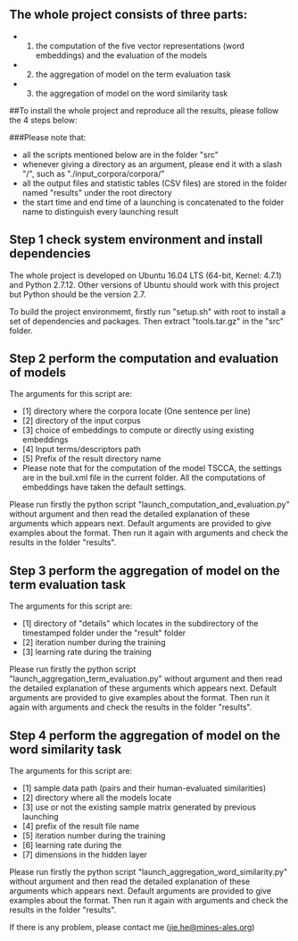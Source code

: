 ## The whole project consists of three parts:
* 1) the computation of the five vector representations (word embeddings) and the evaluation of the models
* 2) the aggregation of model on the term evaluation task
* 3) the aggregation of model on the word similarity task


##To install the whole project and reproduce all the results, please follow the 4 steps below:

###Please note that:
* all the scripts mentioned below are in the folder "src"
* whenever giving a directory as an argument, please end it with a slash "/", such as "./input_corpora/corpora/"
* all the output files and statistic tables (CSV files) are stored in the folder named "results" under the root directory
* the start time and end time of a launching is concatenated to the folder name to distinguish every launching result

## Step 1 check system environment and install dependencies
The whole project is developed on Ubuntu 16.04 LTS (64-bit, Kernel: 4.7.1) and Python 2.7.12. Other versions of Ubuntu should work with this project but Python should be the version 2.7.

To build the project environmemt, firstly run "setup.sh" with root to install a set of dependencies and packages. Then extract "tools.tar.gz" in the "src" folder.


## Step 2 perform the computation and evaluation of models
The arguments for this script are:
* [1] directory where the corpora locate (One sentence per line)
* [2] directory of the input corpus
* [3] choice of embeddings to compute or directly using existing embeddings
* [4] Input terms/descriptors path
* [5] Prefix of the result directory name
* Please note that for the computation of the model TSCCA, the settings are in the buil.xml file in the current folder. All the computations of embeddings have taken the default settings.

Please run firstly the python script "launch\_computation\_and\_evaluation.py" without argument and then read the detailed explanation of these arguments which appears next. Default arguments are provided to give examples about the format. Then run it again with arguments and check the results in the folder "results". 


## Step 3 perform the aggregation of model on the term evaluation task
The arguments for this script are:
* [1] directory of "details" which locates in the subdirectory of the timestamped folder under the "result" folder
* [2] iteration number during the training
* [3] learning rate during the training

Please run firstly the python script "launch\_aggregation\_term_evaluation.py" without argument and then read the detailed explanation of these arguments which appears next. Default arguments are provided to give examples about the format. Then run it again with arguments and check the results in the folder "results".


## Step 4 perform the aggregation of model on the word similarity task
The arguments for this script are:
* [1] sample data path (pairs and their human-evaluated similarities)
* [2] directory where all the models locate
* [3] use or not the existing sample matrix generated by previous launching
* [4] prefix of the result file name
* [5] iteration number during the training
* [6] learning rate during the 
* [7] dimensions in the hidden layer

Please run firstly the python script "launch\_aggregation\_word_similarity.py" without argument and then read the detailed explanation of these arguments which appears next. Default arguments are provided to give examples about the format. Then run it again with arguments and check the results in the folder "results".



If there is any problem, please contact me (jie.he@mines-ales.org)
